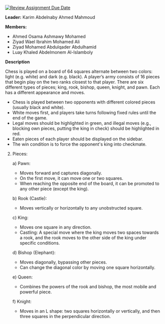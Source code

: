 [![Review Assignment Due Date](https://classroom.github.com/assets/deadline-readme-button-24ddc0f5d75046c5622901739e7c5dd533143b0c8e959d652212380cedb1ea36.svg)](https://classroom.github.com/a/s-rx3t9_)



**Leader:** Karim Abdelnaby Ahmed Mahmoud

**Members:**
- Ahmed Osama Ashmawy Mohamed
- Ziyad Wael Ibrahim Mohamed Ali
- Ziyad Mohamed Abdulqader Abdulhamid
- Luay Khaled Abdelmonem Al-Islamboly

**Description**

Chess is played on a board of 64 squares alternate between two colors: light (e.g. white) and dark (e.g. black).
A player’s army consists of 16 pieces that begin play on the two ranks closest to that player.
There are six different types of pieces; king, rook, bishop, queen, knight, and pawn. Each has a different appearance and moves.

- Chess is played between two opponents with different colored pieces (usually black and white).
- White moves first, and players take turns following fixed rules until the end of the game.
- Legal moves should be highlighted in green, and illegal moves (e.g., blocking own pieces, putting the king in check) should be highlighted in red.
- Eaten pieces of each player should be displayed on the sidebar.
- The win condition is to force the opponent's king into checkmate.

2. Pieces:

   a) Pawn:
   - Moves forward and captures diagonally.
   - On the first move, it can move one or two squares.
   - When reaching the opposite end of the board, it can be promoted to any other piece (except the king).

   b) Rook (Castle):
   - Moves vertically or horizontally to any unobstructed square.

   c) King:
   - Moves one square in any direction.
   - Castling: A special move where the king moves two spaces towards a rook, and the rook moves to the other side of the king under specific conditions.

   d) Bishop (Elephant):
   - Moves diagonally, bypassing other pieces.
   - Can change the diagonal color by moving one square horizontally.

   e) Queen:
   - Combines the powers of the rook and bishop, the most mobile and powerful piece.

   f) Knight:
   - Moves in an L shape: two squares horizontally or vertically, and then three squares in the perpendicular direction.

